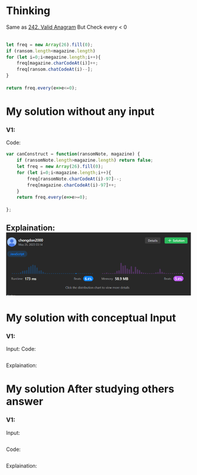 # Thinking
Same as [242. Valid Anagram](242.%20Valid%20Anagram.md)
But Check every < 0

~~~js

let freq = new Array(26).fill(0);
if (ransom.length<magazine.length)
for (let i=0;i<megazine.length;i++){
    freq[magazine.charCodeAt(i)]++;
    freq[ransom.chatCodeAt(i)--];
}

return freq.every(e=>e<=0);

~~~

# My solution without any input

### V1:
Code:
```js
var canConstruct = function(ransomNote, magazine) {
    if (ransomNote.length>magazine.length) return false;
    let freq = new Array(26).fill(0);
    for (let i=0;i<magazine.length;i++){
        freq[ransomNote.charCodeAt(i)-97]--;
        freq[magazine.charCodeAt(i)-97]++;
    }
    return freq.every(e=>e>=0);  

};
```
Explaination:
![](../../z.Images/Pasted%20image%2020230527021536.png)
- 
# My solution with conceptual Input

### V1: 
Input:
Code:
```js

```
Explaination:

# My solution After studying others answer

### V1: 
Input:
```js

```
Code:
```js

```
Explaination: